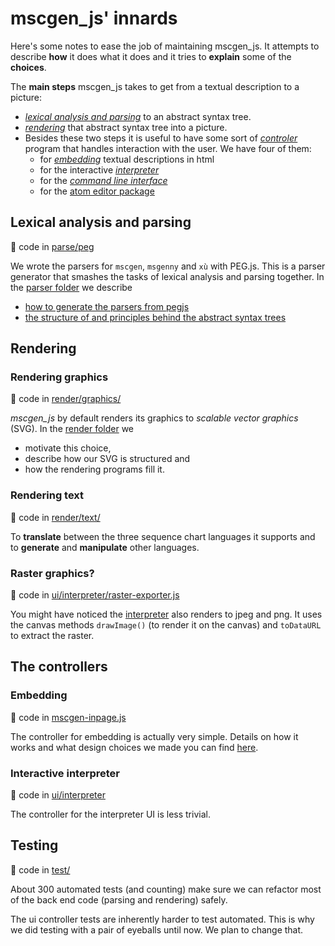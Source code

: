 # mscgen_js' innards
Here's some notes to ease the job of maintaining mscgen_js. It attempts to describe **how** it does
what it does and it tries to **explain** some of the **choices**.

The **main steps** mscgen_js takes to get from a textual description to
a picture:
- [_lexical analysis and parsing_](#lexical-analysis-and-parsing) to an abstract syntax tree.
- [_rendering_](#rendering-graphics) that abstract syntax tree into a picture.
- Besides these two steps it is useful to have some sort of
  [_controler_](#the-controllers) program that handles interaction with the user.
  We have four of them:
  - for [_embedding_](embedding-controller.md) textual descriptions in html
  - for the interactive [_interpreter_](ui/README.md)
  - for the [_command line interface_](cli/README.md)
  - for the [atom editor package](https://github.com/sverweij/atom-mscgen-preview)

## Lexical analysis and parsing
:page_with_curl: code in [parse/peg](parse/peg)

We wrote the parsers for `mscgen`, `msgenny` and `xù` with
PEG.js. This is a parser generator that smashes the tasks of lexical
analysis and parsing together. In the [parser folder](parse/peg/README.md) we describe
* [how to generate the parsers from pegjs](parse/peg/README.md#generating-the-parsers)
* [the structure of and principles behind the abstract syntax trees](parse/peg/README.md#the-abstract-syntax-tree)


## Rendering
### Rendering graphics
:page_with_curl: code in [render/graphics/](render/graphics)

*mscgen_js* by default renders its graphics to _scalable vector graphics_ (SVG).
In the [render folder](render/graphics/README.md) we
- motivate this choice,
- describe how our SVG is structured and
- how the rendering programs fill it.

### Rendering text
:page_with_curl: code in [render/text/](render/text)

To **translate** between the three sequence chart languages it supports and to
**generate** and **manipulate** other languages.

### Raster graphics?
:page_with_curl: code in [ui/interpreter/raster-exporter.js](ui/interpreter/raster-exporter.js)

You might have noticed the [interpreter](https://sverweij.github.io/mscgen_js)
also renders to jpeg and png. It uses the canvas methods `drawImage()` (to
render it on the canvas) and `toDataURL` to extract the raster.


## The controllers

### Embedding
:page_with_curl: code in [mscgen-inpage.js](mscgen-inpage.js)

The controller for embedding is actually very simple. Details on how it works
and what design choices we made you can find [here](embedding-controller.md).

### Interactive interpreter
:page_with_curl: code in [ui/interpreter](ui/interpreter)

The controller for the interpreter UI is less trivial.

## Testing
:page_with_curl: code in [test/](test)

About 300 automated tests (and counting) make sure we can refactor most of
the back end code (parsing and rendering) safely.

The ui controller tests are inherently harder to test automated. This
is why we did testing with a pair of eyeballs until now. We plan to
change that.
